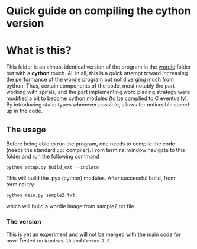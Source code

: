 # Quick guide on compiling the cython version
<h1>What is this?</h1>

This folder is an almost identical version of the program in the [wordle](https://github.com/hayk314/visualization/tree/master/wordle) folder but with a **cython** touch.
All in all, this is a quick attempt toward increasing the performance of the wordle program but not diverging much from python.
Thus, certain components of the code, most notably the part working with spirals, and the part implementing word placing strategy
were modified a bit to become cython modules (to be complied to C eventually). By introducing static types whenever possible, 
allows for noticeable speed-up in the code.


<h2>The usage</h2>

Before being able to run the program, one needs to compile the code (needs the standard `gcc` compiler).
From terminal window navigate to this folder and run the following command

    python setup.py build_ext --inplace

This will build the .pyx (cython) modules. After successful build, from terminal try

    python main.py sample2.txt 
	
which will build a wordle image from sample2.txt file.

<h3>The version</h3>

This is yet an experiment and will not be merged with the main code for now.
Tested on `Windows 10` and `Centos 7.5`.
